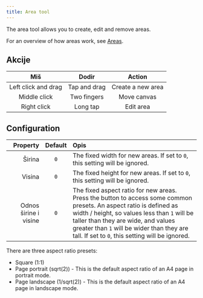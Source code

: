 ```yaml
---
title: Area tool
---
```


The area tool allows you to create, edit and remove areas.

For an overview of how areas work, see [Areas](../areas).

## Akcije

|         Miš         |     Dodir    |       Action      |
| :-----------------: | :----------: | :---------------: |
| Left click and drag | Tap and drag | Create a new area |
|     Middle click    |  Two fingers |    Move canvas    |
|     Right click     |   Long tap   |     Edit area     |

## Configuration

|              Property | Default | Opis                                                                                                                                                                                                                                                                                                                                                                                                                   |
| --------------------: | :-----: | :--------------------------------------------------------------------------------------------------------------------------------------------------------------------------------------------------------------------------------------------------------------------------------------------------------------------------------------------------------------------------------------------------------------------- |
|                Širina |   `0`   | The fixed width for new areas. If set to `0`, this setting will be ignored.                                                                                                                                                                                                                                                                                                            |
|                Visina |   `0`   | The fixed height for new areas. If set to `0`, this setting will be ignored.                                                                                                                                                                                                                                                                                                           |
| Odnos širine i visine |   `0`   | The fixed aspect ratio for new areas. Press the <DotsThreeVertical className="inline-icon"/> button to access some common presets. An aspect ratio is defined as width / height, so values less than `1` will be taller than they are wide, and values greater than `1` will be wider than they are tall. If set to `0`, this setting will be ignored. |

There are three aspect ratio presets:

- Square (1:1)
- Page portrait (sqrt(2)) - This is the default aspect ratio of an A4 page in portrait mode.
- Page landscape (1/sqrt(2)) - This is the default aspect ratio of an A4 page in landscape mode.
